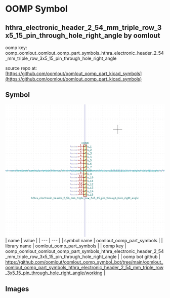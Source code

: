 # OOMP Symbol  
## hthra_electronic_header_2_54_mm_triple_row_3x5_15_pin_through_hole_right_angle  by oomlout  
  
oomp key: oomp_oomlout_oomlout_oomp_part_symbols_hthra_electronic_header_2_54_mm_triple_row_3x5_15_pin_through_hole_right_angle  
  
source repo at: [https://github.com/oomlout/oomlout_oomp_part_kicad_symbols](https://github.com/oomlout/oomlout_oomp_part_kicad_symbols)  
## Symbol  
  
[![working.png](working_600.png)](working.png)  
| name | value | 
| --- | --- | 
| symbol name | oomlout_oomp_part_symbols | 
| library name | oomlout_oomp_part_symbols | 
| oomp key | oomp_oomlout_oomlout_oomp_part_symbols_hthra_electronic_header_2_54_mm_triple_row_3x5_15_pin_through_hole_right_angle | 
| oomp bot github | https://github.com/oomlout/oomlout_oomp_symbol_bot/tree/main/oomlout_oomlout_oomp_part_symbols_hthra_electronic_header_2_54_mm_triple_row_3x5_15_pin_through_hole_right_angle/working | 
## Images  

